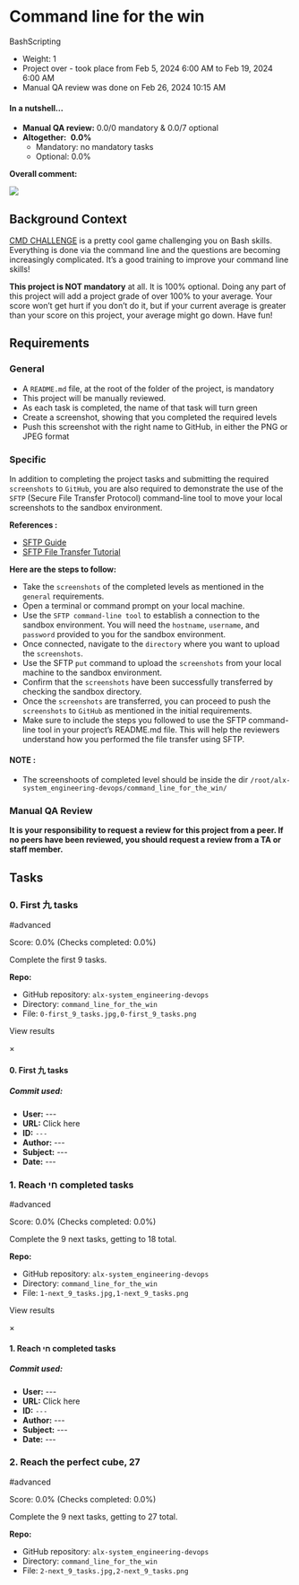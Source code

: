 # Command line for the win

BashScripting

-   Weight: 1
-   Project over - took place from Feb 5, 2024 6:00 AM to Feb 19, 2024 6:00 AM
-   Manual QA review was done on Feb 26, 2024 10:15 AM

#### In a nutshell…

-   **Manual QA review:** 0.0/0 mandatory & 0.0/7 optional
-   **Altogether:**  **0.0%**
    -   Mandatory: no mandatory tasks
    -   Optional: 0.0%

**Overall comment:**

![](Project%20Command%20line%20for%20the%20win%20%20Cairo%20Intranet/06AChAO.png)

## Background Context

[CMD CHALLENGE](https://intranet.alxswe.com/rltoken/a83_NOBEtXgFr1Yqej0HYA "CMD CHALLENGE") is a pretty cool game challenging you on Bash skills. Everything is done via the command line and the questions are becoming increasingly complicated. It’s a good training to improve your command line skills!

**This project is NOT mandatory** at all. It is 100% optional. Doing any part of this project will add a project grade of over 100% to your average. Your score won’t get hurt if you don’t do it, but if your current average is greater than your score on this project, your average might go down. Have fun!

## Requirements

### General

-   A `README.md` file, at the root of the folder of the project, is mandatory
-   This project will be manually reviewed.
-   As each task is completed, the name of that task will turn green
-   Create a screenshot, showing that you completed the required levels
-   Push this screenshot with the right name to GitHub, in either the PNG or JPEG format

### Specific

In addition to completing the project tasks and submitting the required `screenshots` to `GitHub`, you are also required to demonstrate the use of the `SFTP` (Secure File Transfer Protocol) command-line tool to move your local screenshots to the sandbox environment.

**References :**

-   [SFTP Guide](https://intranet.alxswe.com/rltoken/OwMT_ctWdMI7L6JFzLvVKQ "SFTP Guide")
-   [SFTP File Transfer Tutorial](https://intranet.alxswe.com/rltoken/aTKBzKWZ5EI-qZjJVblUzg "SFTP File Transfer Tutorial")

**Here are the steps to follow:**

-   Take the `screenshots` of the completed levels as mentioned in the `general` requirements.
-   Open a terminal or command prompt on your local machine.
-   Use the `SFTP command-line tool` to establish a connection to the sandbox environment. You will need the `hostname`, `username`, and `password` provided to you for the sandbox environment.
-   Once connected, navigate to the `directory` where you want to upload the `screenshots`.
-   Use the SFTP `put` command to upload the `screenshots` from your local machine to the sandbox environment.
-   Confirm that the `screenshots` have been successfully transferred by checking the sandbox directory.
-   Once the `screenshots` are transferred, you can proceed to push the `screenshots` to `GitHub` as mentioned in the initial requirements.
-   Make sure to include the steps you followed to use the SFTP command-line tool in your project’s README.md file. This will help the reviewers understand how you performed the file transfer using SFTP.

#### NOTE :

-   The screenshoots of completed level should be inside the dir `/root/alx-system_engineering-devops/command_line_for_the_win/`

### Manual QA Review

**It is your responsibility to request a review for this project from a peer. If no peers have been reviewed, you should request a review from a TA or staff member.**

## Tasks

### 0\. First 九 tasks

#advanced

Score: 0.0% (Checks completed: 0.0%)

Complete the first 9 tasks.

**Repo:**

-   GitHub repository: `alx-system_engineering-devops`
-   Directory: `command_line_for_the_win`
-   File: `0-first_9_tasks.jpg,0-first_9_tasks.png`

View results

×

#### 0\. First 九 tasks

##### Commit used:

-   **User:** \---
-   **URL:** Click here
-   **ID:** `---`
-   **Author:** \---
-   **Subject:** _\---_
-   **Date:** \---

### 1\. Reach חי completed tasks

#advanced

Score: 0.0% (Checks completed: 0.0%)

Complete the 9 next tasks, getting to 18 total.

**Repo:**

-   GitHub repository: `alx-system_engineering-devops`
-   Directory: `command_line_for_the_win`
-   File: `1-next_9_tasks.jpg,1-next_9_tasks.png`

View results

×

#### 1\. Reach חי completed tasks

##### Commit used:

-   **User:** \---
-   **URL:** Click here
-   **ID:** `---`
-   **Author:** \---
-   **Subject:** _\---_
-   **Date:** \---

### 2\. Reach the perfect cube, 27

#advanced

Score: 0.0% (Checks completed: 0.0%)

Complete the 9 next tasks, getting to 27 total.

**Repo:**

-   GitHub repository: `alx-system_engineering-devops`
-   Directory: `command_line_for_the_win`
-   File: `2-next_9_tasks.jpg,2-next_9_tasks.png`